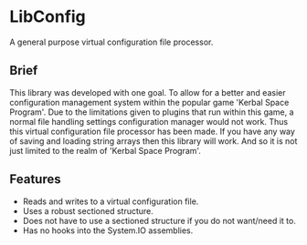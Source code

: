 # LibConfig

A general purpose virtual configuration file processor.

## Brief

This library was developed with one goal.  To allow for a better and easier configuration management
system within the popular game 'Kerbal Space Program'.  Due to the limitations given to plugins that
run within this game, a normal file handling settings configuration manager would not work.  Thus this virtual
configuration file processor has been made.  If you have any way of saving and loading string arrays
then this library will work.  And so it is not just limited to the realm of 'Kerbal Space Program'.

## Features

 * Reads and writes to a virtual configuration file.
 * Uses a robust sectioned structure.
 * Does not have to use a sectioned structure if you do not want/need it to.
 * Has no hooks into the System.IO assemblies.